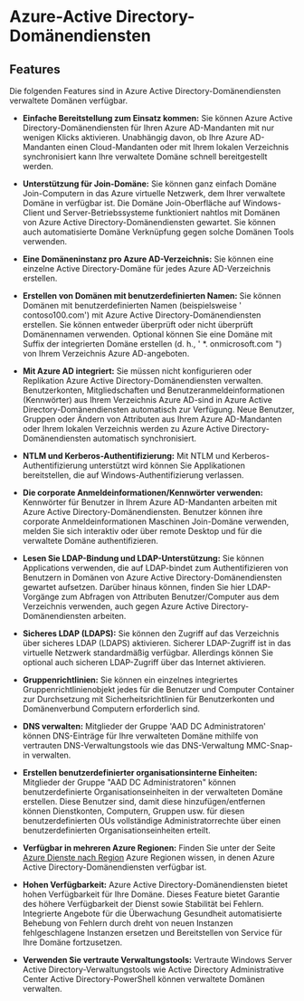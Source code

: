 <properties
    pageTitle="Azure-Active Directory-Domänendiensten: Features | Microsoft Azure"
    description="Features von Azure-Active Directory-Domänendiensten"
    services="active-directory-ds"
    documentationCenter=""
    authors="mahesh-unnikrishnan"
    manager="stevenpo"
    editor="curtand"/>

<tags
    ms.service="active-directory-ds"
    ms.workload="identity"
    ms.tgt_pltfrm="na"
    ms.devlang="na"
    ms.topic="article"
    ms.date="10/07/2016"
    ms.author="maheshu"/>

# <a name="azure-ad-domain-services"></a>Azure-Active Directory-Domänendiensten

## <a name="features"></a>Features
Die folgenden Features sind in Azure Active Directory-Domänendiensten verwaltete Domänen verfügbar.

- **Einfache Bereitstellung zum Einsatz kommen:** Sie können Azure Active Directory-Domänendiensten für Ihren Azure AD-Mandanten mit nur wenigen Klicks aktivieren. Unabhängig davon, ob Ihre Azure AD-Mandanten einen Cloud-Mandanten oder mit Ihrem lokalen Verzeichnis synchronisiert kann Ihre verwaltete Domäne schnell bereitgestellt werden.

- **Unterstützung für Join-Domäne:** Sie können ganz einfach Domäne Join-Computern in das Azure virtuelle Netzwerk, dem Ihrer verwaltete Domäne in verfügbar ist. Die Domäne Join-Oberfläche auf Windows-Client und Server-Betriebssysteme funktioniert nahtlos mit Domänen von Azure Active Directory-Domänendiensten gewartet. Sie können auch automatisierte Domäne Verknüpfung gegen solche Domänen Tools verwenden.

- **Eine Domäneninstanz pro Azure AD-Verzeichnis:** Sie können eine einzelne Active Directory-Domäne für jedes Azure AD-Verzeichnis erstellen.

- **Erstellen von Domänen mit benutzerdefinierten Namen:** Sie können Domänen mit benutzerdefinierten Namen (beispielsweise ' contoso100.com') mit Azure Active Directory-Domänendiensten erstellen. Sie können entweder überprüft oder nicht überprüft Domänennamen verwenden. Optional können Sie eine Domäne mit Suffix der integrierten Domäne erstellen (d. h., ' *. onmicrosoft.com ") von Ihrem Verzeichnis Azure AD-angeboten.

- **Mit Azure AD integriert:** Sie müssen nicht konfigurieren oder Replikation Azure Active Directory-Domänendiensten verwalten. Benutzerkonten, Mitgliedschaften und Benutzeranmeldeinformationen (Kennwörter) aus Ihrem Verzeichnis Azure AD-sind in Azure Active Directory-Domänendiensten automatisch zur Verfügung. Neue Benutzer, Gruppen oder Ändern von Attributen aus Ihrem Azure AD-Mandanten oder Ihrem lokalen Verzeichnis werden zu Azure Active Directory-Domänendiensten automatisch synchronisiert.

- **NTLM und Kerberos-Authentifizierung:** Mit NTLM und Kerberos-Authentifizierung unterstützt wird können Sie Applikationen bereitstellen, die auf Windows-Authentifizierung verlassen.

- **Die corporate Anmeldeinformationen/Kennwörter verwenden:** Kennwörter für Benutzer in Ihrem Azure AD-Mandanten arbeiten mit Azure Active Directory-Domänendiensten. Benutzer können ihre corporate Anmeldeinformationen Maschinen Join-Domäne verwenden, melden Sie sich interaktiv oder über remote Desktop und für die verwaltete Domäne authentifizieren.

- **Lesen Sie LDAP-Bindung und LDAP-Unterstützung:** Sie können Applications verwenden, die auf LDAP-bindet zum Authentifizieren von Benutzern in Domänen von Azure Active Directory-Domänendiensten gewartet aufsetzen. Darüber hinaus können, finden Sie hier LDAP-Vorgänge zum Abfragen von Attributen Benutzer/Computer aus dem Verzeichnis verwenden, auch gegen Azure Active Directory-Domänendiensten arbeiten.

- **Sicheres LDAP (LDAPS):** Sie können den Zugriff auf das Verzeichnis über sicheres LDAP (LDAPS) aktivieren. Sicherer LDAP-Zugriff ist in das virtuelle Netzwerk standardmäßig verfügbar. Allerdings können Sie optional auch sicheren LDAP-Zugriff über das Internet aktivieren.

- **Gruppenrichtlinien:** Sie können ein einzelnes integriertes Gruppenrichtlinienobjekt jedes für die Benutzer und Computer Container zur Durchsetzung mit Sicherheitsrichtlinien für Benutzerkonten und Domänenverbund Computern erforderlich sind.

- **DNS verwalten:** Mitglieder der Gruppe 'AAD DC Administratoren' können DNS-Einträge für Ihre verwalteten Domäne mithilfe von vertrauten DNS-Verwaltungstools wie das DNS-Verwaltung MMC-Snap-in verwalten.

- **Erstellen benutzerdefinierter organisationsinterne Einheiten:** Mitglieder der Gruppe "AAD DC Administratoren" können benutzerdefinierte Organisationseinheiten in der verwalteten Domäne erstellen. Diese Benutzer sind, damit diese hinzufügen/entfernen können Dienstkonten, Computern, Gruppen usw. für diesen benutzerdefinierten OUs vollständige Administratorrechte über einen benutzerdefinierten Organisationseinheiten erteilt.

- **Verfügbar in mehreren Azure Regionen:** Finden Sie unter der Seite [Azure Dienste nach Region](https://azure.microsoft.com/regions/#services/) Azure Regionen wissen, in denen Azure Active Directory-Domänendiensten verfügbar ist.

- **Hohen Verfügbarkeit:** Azure Active Directory-Domänendiensten bietet hohen Verfügbarkeit für Ihre Domäne. Dieses Feature bietet Garantie des höhere Verfügbarkeit der Dienst sowie Stabilität bei Fehlern. Integrierte Angebote für die Überwachung Gesundheit automatisierte Behebung von Fehlern durch dreht von neuen Instanzen fehlgeschlagene Instanzen ersetzen und Bereitstellen von Service für Ihre Domäne fortzusetzen.

- **Verwenden Sie vertraute Verwaltungstools:** Vertraute Windows Server Active Directory-Verwaltungstools wie Active Directory Administrative Center Active Directory-PowerShell können verwaltete Domänen verwalten.
